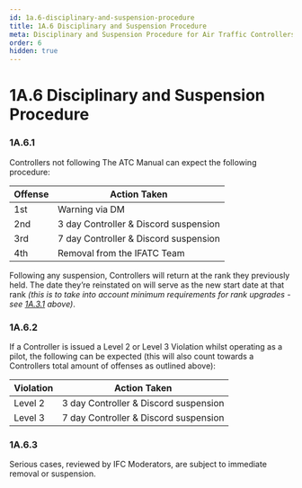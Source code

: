 ```yaml
---
id: 1a.6-disciplinary-and-suspension-procedure
title: 1A.6 Disciplinary and Suspension Procedure
meta: Disciplinary and Suspension Procedure for Air Traffic Controllers.
order: 6
hidden: true
---
```


# 1A.6  Disciplinary and Suspension Procedure

 

### 1A.6.1    

Controllers not following The ATC Manual can expect the following procedure:

 

| Offense | Action Taken                          |
| ------- | ------------------------------------- |
| 1st     | Warning via DM                        |
| 2nd     | 3 day Controller & Discord suspension |
| 3rd     | 7 day Controller & Discord suspension |
| 4th     | Removal from the IFATC Team           |

Following any suspension, Controllers will return at the rank they previously held. The date they’re reinstated on will serve as the new start date at that rank *(this is to take into account minimum requirements for rank upgrades - see [1A.3.1](/guide/atc-manual/1a.-new-entrants/1a.3-rank-structure#1a.3.1) above)*.



### 1A.6.2

If a Controller is issued a Level 2 or Level 3 Violation whilst operating as a pilot, the following can be expected (this will also count towards a Controllers total amount of offenses as outlined above):



| Violation | Action Taken                          |
| --------- | ------------------------------------- |
| Level 2   | 3 day Controller & Discord suspension |
| Level 3   | 7 day Controller & Discord suspension |



### 1A.6.3

Serious cases, reviewed by IFC Moderators, are subject to immediate removal or suspension.